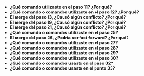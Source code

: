 - **¿Qué comando utilizaste en el paso 11? ¿Por qué?**
- **¿Qué comando o comandos utilizaste en el paso 12? ¿Por qué?**
- **El merge del paso 13, ¿Causó algún conflicto? ¿Por qué?**
- **El merge del paso 19, ¿Causó algún conflicto? ¿Por qué?** 
- **El merge del paso 21, ¿Causó algún conflicto? ¿Por qué?**
- **¿Qué comando o comandos utilizaste en el paso 25?**
- **El merge del paso 26, ¿Podría ser fast forward? ¿Por qué?**
- **¿Qué comando o comandos utilizaste en el paso 27?**
- **¿Qué comando o comandos utilizaste en el paso 28?** 
- **¿Qué comando o comandos utilizaste en el paso 29?** 
- **¿Qué comando o comandos utilizaste en el paso 30?** 
- **¿Qué comando o comandos usaste en el paso 32?**
- **¿Qué comando o comandos usaste en el punto 33?**
